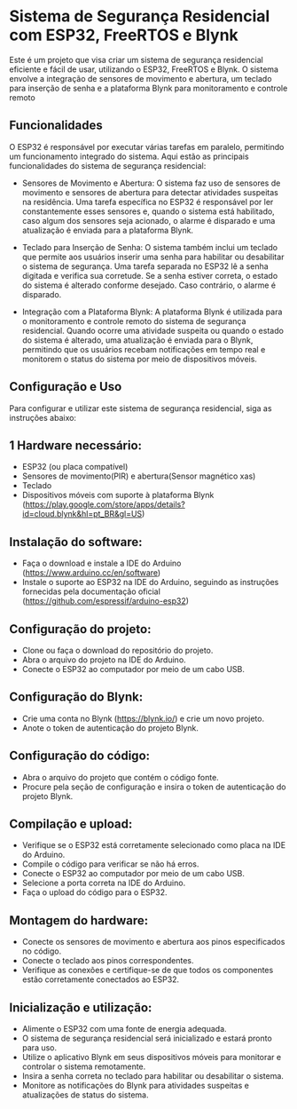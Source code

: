 # Sistema de Segurança Residencial com ESP32, FreeRTOS e Blynk

Este é um projeto que visa criar um sistema de segurança residencial eficiente e fácil de usar, utilizando o ESP32, FreeRTOS e Blynk. O sistema envolve a integração de sensores de movimento e abertura, um teclado para inserção de senha e a plataforma Blynk para monitoramento e controle remoto


## Funcionalidades

O ESP32 é responsável por executar várias tarefas em paralelo, permitindo um funcionamento integrado do sistema. Aqui estão as principais funcionalidades do sistema de segurança residencial:

* Sensores de Movimento e Abertura: O sistema faz uso de sensores de movimento e sensores de abertura para detectar atividades suspeitas na residência. Uma tarefa específica no ESP32 é responsável por ler constantemente esses sensores e, quando o sistema está habilitado, caso algum dos sensores seja acionado, o alarme é disparado e uma atualização é enviada para a plataforma Blynk.

* Teclado para Inserção de Senha: O sistema também inclui um teclado que permite aos usuários inserir uma senha para habilitar ou desabilitar o sistema de segurança. Uma tarefa separada no ESP32 lê a senha digitada e verifica sua corretude. Se a senha estiver correta, o estado do sistema é alterado conforme desejado. Caso contrário, o alarme é disparado.

* Integração com a Plataforma Blynk: A plataforma Blynk é utilizada para o monitoramento e controle remoto do sistema de segurança residencial. Quando ocorre uma atividade suspeita ou quando o estado do sistema é alterado, uma atualização é enviada para o Blynk, permitindo que os usuários recebam notificações em tempo real e monitorem o status do sistema por meio de dispositivos móveis.
## Configuração e Uso

Para configurar e utilizar este sistema de segurança residencial, siga as instruções abaixo:

## 1 Hardware necessário:

* ESP32 (ou placa compatível)
* Sensores de movimento(PIR) e abertura(Sensor magnético xas)
* Teclado
* Dispositivos móveis com suporte à plataforma Blynk (https://play.google.com/store/apps/details?id=cloud.blynk&hl=pt_BR&gl=US)

## Instalação do software:

* Faça o download e instale a IDE do Arduino (https://www.arduino.cc/en/software)
* Instale o suporte ao ESP32 na IDE do Arduino, seguindo as instruções fornecidas pela documentação oficial (https://github.com/espressif/arduino-esp32)

## Configuração do projeto:

* Clone ou faça o download do repositório do projeto.
* Abra o arquivo do projeto na IDE do Arduino.
* Conecte o ESP32 ao computador por meio de um cabo USB.

## Configuração do Blynk:

* Crie uma conta no Blynk (https://blynk.io/) e crie um novo projeto.
* Anote o token de autenticação do projeto Blynk.

## Configuração do código:

* Abra o arquivo do projeto que contém o código fonte.
* Procure pela seção de configuração e insira o token de autenticação do projeto Blynk.

## Compilação e upload:

* Verifique se o ESP32 está corretamente selecionado como placa na IDE do Arduino.
* Compile o código para verificar se não há erros.
* Conecte o ESP32 ao computador por meio de um cabo USB.
* Selecione a porta correta na IDE do Arduino.
* Faça o upload do código para o ESP32.

## Montagem do hardware:

* Conecte os sensores de movimento e abertura aos pinos especificados no código.
* Conecte o teclado aos pinos correspondentes.
* Verifique as conexões e certifique-se de que todos os componentes estão corretamente conectados ao ESP32.

## Inicialização e utilização:

* Alimente o ESP32 com uma fonte de energia adequada.
* O sistema de segurança residencial será inicializado e estará pronto para uso.
* Utilize o aplicativo Blynk em seus dispositivos móveis para monitorar e controlar o sistema remotamente.
* Insira a senha correta no teclado para habilitar ou desabilitar o sistema.
* Monitore as notificações do Blynk para atividades suspeitas e atualizações de status do sistema.
